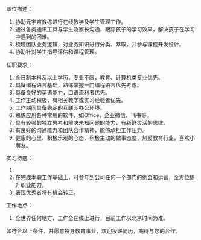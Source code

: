 职位描述：

1.  协助元宇宙教练进行在线教学及学生管理工作。
2.  通过各类通讯工具与学生及家长沟通，跟踪孩子的学习效果，解决孩子在学习中遇到的困难。
3.  梳理团队业务逻辑，对业务知识进行分类、萃取，并参与课程开发设计。
4.  协助针对学生指导评估和课程管理。

任职要求：

1.  全日制本科及以上学历，专业不限，教育、计算机类专业优先。
2.  具备编程语言基础，熟练掌握一门编程语言优先考虑。
3.  具备良好的英语能力，口语流利者优先。
4.  工作主动积极，有相关教学或实习经验者优先。
5.  工作期间具备稳定的互联网办公环境。
6.  熟练应用各种常用的软件，如Office、企业微信、飞书等。
7.  具有较强的独立思考和解决未知问题的能力，有新鲜灵活的思维。
8.  有良好的沟通能力和团队合作精神，能够承担工作压力。
9.  健康的心里、积极乐观的心态、积极主动的做事态度，热爱教育行业，喜欢小朋友。

实习待遇：

1.  
2.  在完成本职工作基础上，可参与到公司任何一个部门的例会和运营，全方位提升职业能力。
3.  表现优秀者将有机会转正。

工作地点：

1. 全世界任何地方，工作全在线上进行，目前工作以北京时间为准。

如符合以上条件，并愿意投身教育事业，欢迎投递简历，期待与您的合作。